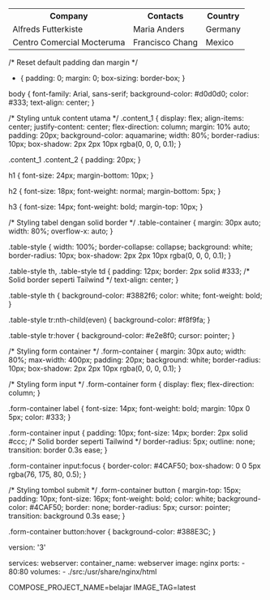 <table>
            <tr>
                <th>Company</th>
                <th>Contacts</th>
                <th>Country</th>
            </tr>
            <tr>
                <td>Alfreds Futterkiste</td>
                <td>Maria Anders</td>
                <td>Germany</td>
            </tr>
            <tr>
                <td>Centro Comercial Mocteruma</td>
                <td>Francisco Chang</td>
                <td>Mexico</td>
            </tr>
        </table>




/* Reset default padding dan margin */
* {
    padding: 0;
    margin: 0;
    box-sizing: border-box;
}

body {
    font-family: Arial, sans-serif;
    background-color: #d0d0d0;
    color: #333;
    text-align: center;
}

/* Styling untuk content utama */
.content_1 {
    display: flex;
    align-items: center;
    justify-content: center;
    flex-direction: column;
    margin: 10% auto;
    padding: 20px;
    background-color: aquamarine;
    width: 80%;
    border-radius: 10px;
    box-shadow: 2px 2px 10px rgba(0, 0, 0, 0.1);
}

.content_1 .content_2 {
    padding: 20px;
}

h1 {
    font-size: 24px;
    margin-bottom: 10px;
}

h2 {
    font-size: 18px;
    font-weight: normal;
    margin-bottom: 5px;
}

h3 {
    font-size: 14px;
    font-weight: bold;
    margin-top: 10px;
}

/* Styling tabel dengan solid border */
.table-container {
    margin: 30px auto;
    width: 80%;
    overflow-x: auto;
}

.table-style {
    width: 100%;
    border-collapse: collapse;
    background: white;
    border-radius: 10px;
    box-shadow: 2px 2px 10px rgba(0, 0, 0, 0.1);
}

.table-style th,
.table-style td {
    padding: 12px;
    border: 2px solid #333; /* Solid border seperti Tailwind */
    text-align: center;
}

.table-style th {
    background-color: #3882f6;
    color: white;
    font-weight: bold;
}

.table-style tr:nth-child(even) {
    background-color: #f8f9fa;
}

.table-style tr:hover {
    background-color: #e2e8f0;
    cursor: pointer;
}

/* Styling form container */
.form-container {
    margin: 30px auto;
    width: 80%;
    max-width: 400px;
    padding: 20px;
    background: white;
    border-radius: 10px;
    box-shadow: 2px 2px 10px rgba(0, 0, 0, 0.1);
}

/* Styling form input */
.form-container form {
    display: flex;
    flex-direction: column;
}

.form-container label {
    font-size: 14px;
    font-weight: bold;
    margin: 10px 0 5px;
    color: #333;
}

.form-container input {
    padding: 10px;
    font-size: 14px;
    border: 2px solid #ccc; /* Solid border seperti Tailwind */
    border-radius: 5px;
    outline: none;
    transition: border 0.3s ease;
}

.form-container input:focus {
    border-color: #4CAF50;
    box-shadow: 0 0 5px rgba(76, 175, 80, 0.5);
}

/* Styling tombol submit */
.form-container button {
    margin-top: 15px;
    padding: 10px;
    font-size: 16px;
    font-weight: bold;
    color: white;
    background-color: #4CAF50;
    border: none;
    border-radius: 5px;
    cursor: pointer;
    transition: background 0.3s ease;
}

.form-container button:hover {
    background-color: #388E3C;
}






version: '3'

services:
  webserver:
    container_name: webserver
    image: nginx
    ports:
      - 80:80
    volumes:
      - ./src:/usr/share/nginx/html



COMPOSE_PROJECT_NAME=belajar
IMAGE_TAG=latest